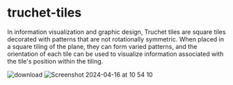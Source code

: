 # truchet-tiles

In information visualization and graphic design, Truchet tiles are square tiles decorated with patterns that are not rotationally symmetric. When placed in a square tiling of the plane, they can form varied patterns, and the orientation of each tile can be used to visualize information associated with the tile's position within the tiling.


![download](https://github.com/MaxCSHan/truchet-tiles/assets/64484802/300a72b0-f15d-4d96-83b7-602d37df2ed7)
![Screenshot 2024-04-16 at 10 54 10](https://github.com/MaxCSHan/truchet-tiles/assets/64484802/6adc751d-ac64-447b-a749-632fedf8ef56)
